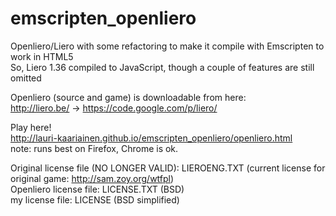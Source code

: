 # emscripten_openliero
Openliero/Liero with some refactoring to make it compile with Emscripten to work in HTML5<br/>
So, Liero 1.36 compiled to JavaScript, though a couple of features are still omitted<br/>

Openliero (source and game) is downloadable from here:<br/>
http://liero.be/   ->   https://code.google.com/p/liero/<br/>

Play here!<br/>
http://lauri-kaariainen.github.io/emscripten_openliero/openliero.html<br/>
note: runs best on Firefox, Chrome is ok. <br/>

Original license file (NO LONGER VALID): LIEROENG.TXT (current license for original game: http://sam.zoy.org/wtfpl)<br/>
Openliero license file: LICENSE.TXT (BSD)<br/>
my license file: LICENSE (BSD simplified)<br/>
